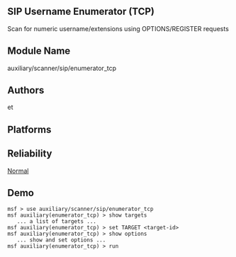 ## SIP Username Enumerator (TCP)

Scan for numeric username/extensions using OPTIONS/REGISTER 
requests


## Module Name
auxiliary/scanner/sip/enumerator_tcp

## Authors
et





## Platforms


## Reliability
[Normal](https://github.com/rapid7/metasploit-framework/wiki/Exploit-Ranking)

## Demo

```
msf > use auxiliary/scanner/sip/enumerator_tcp
msf auxiliary(enumerator_tcp) > show targets
   ... a list of targets ...
msf auxiliary(enumerator_tcp) > set TARGET <target-id>
msf auxiliary(enumerator_tcp) > show options
   ... show and set options ...
msf auxiliary(enumerator_tcp) > run
```
    
    